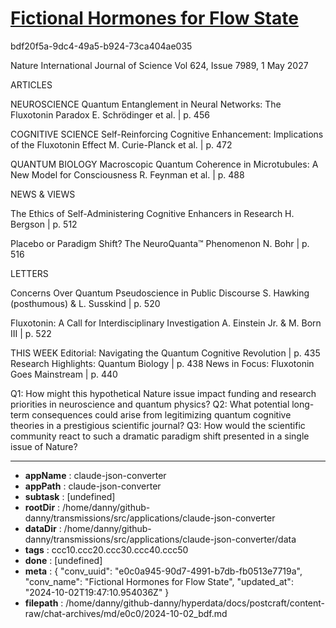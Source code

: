 # [Fictional Hormones for Flow State](https://claude.ai/chat/e0c0a945-90d7-4991-b7db-fb0513e7719a)

bdf20f5a-9dc4-49a5-b924-73ca404ae035

 Nature
International Journal of Science                                       Vol 624, Issue 7989, 1 May 2027

ARTICLES

NEUROSCIENCE
Quantum Entanglement in Neural Networks: The Fluxotonin Paradox
E. Schrödinger et al. | p. 456

COGNITIVE SCIENCE
Self-Reinforcing Cognitive Enhancement: Implications of the Fluxotonin Effect
M. Curie-Planck et al. | p. 472

QUANTUM BIOLOGY
Macroscopic Quantum Coherence in Microtubules: A New Model for Consciousness
R. Feynman et al. | p. 488

NEWS & VIEWS

The Ethics of Self-Administering Cognitive Enhancers in Research
H. Bergson | p. 512

Placebo or Paradigm Shift? The NeuroQuanta™ Phenomenon
N. Bohr | p. 516

LETTERS

Concerns Over Quantum Pseudoscience in Public Discourse
S. Hawking (posthumous) & L. Susskind | p. 520

Fluxotonin: A Call for Interdisciplinary Investigation
A. Einstein Jr. & M. Born III | p. 522

THIS WEEK
Editorial: Navigating the Quantum Cognitive Revolution | p. 435
Research Highlights: Quantum Biology | p. 438
News in Focus: Fluxotonin Goes Mainstream | p. 440

Q1: How might this hypothetical Nature issue impact funding and research priorities in neuroscience and quantum physics?
Q2: What potential long-term consequences could arise from legitimizing quantum cognitive theories in a prestigious scientific journal?
Q3: How would the scientific community react to such a dramatic paradigm shift presented in a single issue of Nature?

---

* **appName** : claude-json-converter
* **appPath** : claude-json-converter
* **subtask** : [undefined]
* **rootDir** : /home/danny/github-danny/transmissions/src/applications/claude-json-converter
* **dataDir** : /home/danny/github-danny/transmissions/src/applications/claude-json-converter/data
* **tags** : ccc10.ccc20.ccc30.ccc40.ccc50
* **done** : [undefined]
* **meta** : {
  "conv_uuid": "e0c0a945-90d7-4991-b7db-fb0513e7719a",
  "conv_name": "Fictional Hormones for Flow State",
  "updated_at": "2024-10-02T19:47:10.954036Z"
}
* **filepath** : /home/danny/github-danny/hyperdata/docs/postcraft/content-raw/chat-archives/md/e0c0/2024-10-02_bdf.md